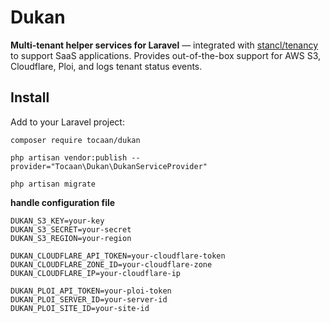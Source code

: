 # Dukan
**Multi-tenant helper services for Laravel** — integrated with [stancl/tenancy](https://tenancyforlaravel.com/) to support SaaS applications. Provides out-of-the-box support for AWS S3, Cloudflare, Ploi, and logs tenant status events.

## Install

Add to your Laravel project:

```
composer require tocaan/dukan
```
```
php artisan vendor:publish --provider="Tocaan\Dukan\DukanServiceProvider"
```

```
php artisan migrate
```
**handle configuration file**
```
DUKAN_S3_KEY=your-key
DUKAN_S3_SECRET=your-secret
DUKAN_S3_REGION=your-region
```

```
DUKAN_CLOUDFLARE_API_TOKEN=your-cloudflare-token
DUKAN_CLOUDFLARE_ZONE_ID=your-cloudflare-zone
DUKAN_CLOUDFLARE_IP=your-cloudflare-ip

```

```
DUKAN_PLOI_API_TOKEN=your-ploi-token
DUKAN_PLOI_SERVER_ID=your-server-id
DUKAN_PLOI_SITE_ID=your-site-id
```

[//]: # ()
[//]: # ()
[//]: # (Access the route:)

[//]: # ()
[//]: # (```)

[//]: # (http://yourapp.test/dukan)

[//]: # (```)
